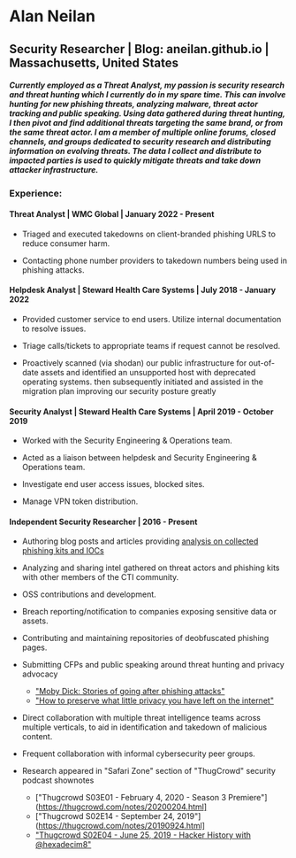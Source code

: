 # Alan Neilan
## Security Researcher | Blog: aneilan.github.io | Massachusetts, United States

##### Currently employed as a Threat Analyst, my passion is security research and threat hunting which I currently do in my spare time. This can involve hunting for new phishing threats, analyzing malware, threat actor tracking and public speaking. Using data gathered during threat hunting, I then pivot and find additional threats targeting the same brand, or from the same threat actor. I am a member of multiple online forums, closed channels, and groups dedicated to security research and distributing information on evolving threats. The data I collect and distribute to impacted parties is used to quickly mitigate threats and take down attacker infrastructure.

### Experience:
#### Threat Analyst | WMC Global | January 2022 - Present

* Triaged and executed takedowns on client-branded phishing URLS to reduce consumer harm.

* Contacting phone number providers to takedown numbers being used in phishing attacks.

#### Helpdesk Analyst | Steward Health Care Systems | July 2018 - January 2022

* Provided customer service to end users. Utilize internal documentation to resolve issues.

* Triage calls/tickets to appropriate teams if request cannot be resolved.

* Proactively scanned (via shodan) our public infrastructure for out-of-date assets and identified an unsupported host with deprecated operating systems. then subsequently initiated and assisted in the migration plan improving our security posture greatly 

#### Security Analyst | Steward Health Care Systems | April 2019 - October 2019

* Worked with the Security Engineering & Operations team.

* Acted as a liaison between helpdesk and Security Engineering & Operations team.

* Investigate end user access issues, blocked sites.

* Manage VPN token distribution.

#### Independent Security Researcher | 2016 - Present

* Authoring blog posts and articles providing [analysis on collected phishing kits and IOCs](https://aneilan.github.io/)

* Analyzing and sharing intel gathered on threat actors and phishing kits with other members of the CTI community.

* OSS contributions and development.

* Breach reporting/notification to companies exposing sensitive data or assets.

* Contributing and maintaining repositories of deobfuscated phishing pages.

* Submitting CFPs and public speaking around threat hunting and privacy advocacy
    * ["Moby Dick: Stories of going after phishing attacks"](https://youtu.be/a4dTLppfLx4)
    * ["How to preserve what little privacy you have left on the internet"](https://youtu.be/oEtiN0J4hBw)

* Direct collaboration with multiple threat intelligence teams across multiple verticals, to aid in identification and takedown of malicious content.

* Frequent collaboration with informal cybersecurity peer groups.

* Research appeared in "Safari Zone" section of "ThugCrowd" security podcast shownotes
    * ["Thugcrowd S03E01 - February 4, 2020 - Season 3 Premiere"](https://thugcrowd.com/notes/20200204.html]
    * ["Thugcrowd S02E14 - September 24, 2019"](https://thugcrowd.com/notes/20190924.html]
    * ["Thugcrowd S02E04 - June 25, 2019 - Hacker History with @hexadecim8"](https://thugcrowd.com/notes/20190625.html)
